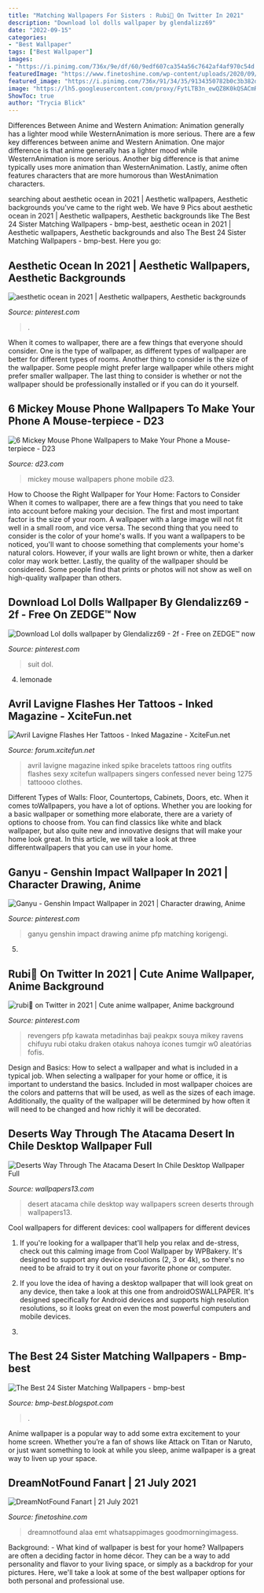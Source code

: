 ```yaml
---
title: "Matching Wallpapers For Sisters : Rubi🐝 On Twitter In 2021"
description: "Download lol dolls wallpaper by glendalizz69"
date: "2022-09-15"
categories:
- "Best Wallpaper"
tags: ["Best Wallpaper"]
images:
- "https://i.pinimg.com/736x/9e/df/60/9edf607ca354a56c7642af4af970c54d.jpg"
featuredImage: "https://www.finetoshine.com/wp-content/uploads/2020/09/1599945645_140_notitle.jpg"
featured_image: "https://i.pinimg.com/736x/91/34/35/9134350782b0c3b382d24be16a24aee5.jpg"
image: "https://lh5.googleusercontent.com/proxy/FytLTB3n_ewQZ8K0kQSACmRMOJ4r16eIfLgqdwp6LrC9LnuJZvDF5m5fahnsZu1qG-GUw24Id8HNSi7j2v-bkYre52iyleG7=w1200-h630-p-k-no-nu"
ShowToc: true
author: "Trycia Blick"
---
```



Differences Between Anime and Western Animation: Animation generally has a lighter mood while WesternAnimation is more serious.
There are a few key differences between anime and Western Animation. One major difference is that anime generally has a lighter mood while WesternAnimation is more serious. Another big difference is that anime typically uses more animation than WesternAnimation. Lastly, anime often features characters that are more humorous than WestAnimation characters.

	

		
searching about aesthetic ocean in 2021 | Aesthetic wallpapers, Aesthetic backgrounds you've came to the right web. We have 9 Pics about aesthetic ocean in 2021 | Aesthetic wallpapers, Aesthetic backgrounds like The Best 24 Sister Matching Wallpapers - bmp-best, aesthetic ocean in 2021 | Aesthetic wallpapers, Aesthetic backgrounds and also The Best 24 Sister Matching Wallpapers - bmp-best. Here you go:
		
    
## Aesthetic Ocean In 2021 | Aesthetic Wallpapers, Aesthetic Backgrounds

<img loading=lazy src="https://i.pinimg.com/736x/e9/50/79/e95079c98dda75fb6e1c3b6f7f720286.jpg" onerror="this.onerror=null;this.src='https://tse3.mm.bing.net/th?id=OIP.Waae3eEMaaOs3Q8gRR951wHaLH&amp;pid=15.1';" alt="aesthetic ocean in 2021 | Aesthetic wallpapers, Aesthetic backgrounds">

_Source: pinterest.com_

>. 

	

When it comes to wallpaper, there are a few things that everyone should consider. One is the type of wallpaper, as different types of wallpaper are better for different types of rooms. Another thing to consider is the size of the wallpaper. Some people might prefer large wallpaper while others might prefer smaller wallpaper. The last thing to consider is whether or not the wallpaper should be professionally installed or if you can do it yourself.

    
## 6 Mickey Mouse Phone Wallpapers To Make Your Phone A Mouse-terpiece - D23

<img loading=lazy src="https://d23.com/app/uploads/2018/09/Modern-Mickey-1.jpg" onerror="this.onerror=null;this.src='https://tse2.mm.bing.net/th?id=OIP.FzyZWsO-7uMPqN8jZgtQvgHaQC&amp;pid=15.1';" alt="6 Mickey Mouse Phone Wallpapers to Make Your Phone a Mouse-terpiece - D23">

_Source: d23.com_

>mickey mouse wallpapers phone mobile d23. 

	

How to Choose the Right Wallpaper for Your Home: Factors to Consider
When it comes to wallpaper, there are a few things that you need to take into account before making your decision. The first and most important factor is the size of your room. A wallpaper with a large image will not fit well in a small room, and vice versa. 
The second thing that you need to consider is the color of your home's walls. If you want a wallpapers to be noticed, you'll want to choose something that complements your home's natural colors. However, if your walls are light brown or white, then a darker color may work better. 
Lastly, the quality of the wallpaper should be considered. Some people find that prints or photos will not show as well on high-quality wallpaper than others.

    
## Download Lol Dolls Wallpaper By Glendalizz69 - 2f - Free On ZEDGE™ Now

<img loading=lazy src="https://i.pinimg.com/736x/9e/df/60/9edf607ca354a56c7642af4af970c54d.jpg" onerror="this.onerror=null;this.src='https://tse4.mm.bing.net/th?id=OIP.BAgXbg3n2jV-IP-wJnm3-gHaNK&amp;pid=15.1';" alt="Download Lol dolls wallpaper by Glendalizz69 - 2f - Free on ZEDGE™ now">

_Source: pinterest.com_

>suit dol. 

	

4. lemonade 

    
## Avril Lavigne Flashes Her Tattoos - Inked Magazine - XciteFun.net

<img loading=lazy src="https://img.xcitefun.net/users/2010/06/190608,xcitefun-avril-lavigne-inked-magazine-3.jpg" onerror="this.onerror=null;this.src='https://tse1.mm.bing.net/th?id=OIP.yzvgKRda_EkQHoxAG6zx6QHaI1&amp;pid=15.1';" alt="Avril Lavigne Flashes Her Tattoos - Inked Magazine - XciteFun.net">

_Source: forum.xcitefun.net_

>avril lavigne magazine inked spike bracelets tattoos ring outfits flashes sexy xcitefun wallpapers singers confessed never being 1275 tattoooo clothes. 

	

Different Types of Walls: Floor, Countertops, Cabinets, Doors, etc.
When it comes toWallpapers, you have a lot of options. Whether you are looking for a basic wallpaper or something more elaborate, there are a variety of options to choose from. You can find classics like white and black wallpaper, but also quite new and innovative designs that will make your home look great. In this article, we will take a look at three differentwallpapers that you can use in your home.

    
## Ganyu - Genshin Impact Wallpaper In 2021 | Character Drawing, Anime

<img loading=lazy src="https://i.pinimg.com/736x/91/34/35/9134350782b0c3b382d24be16a24aee5.jpg" onerror="this.onerror=null;this.src='https://tse1.mm.bing.net/th?id=OIP.22fv6ykkffMUVDvA-V49pgAAAA&amp;pid=15.1';" alt="Ganyu - Genshin Impact Wallpaper in 2021 | Character drawing, Anime">

_Source: pinterest.com_

>ganyu genshin impact drawing anime pfp matching korigengi. 

	

5.

    
## Rubi🐝 On Twitter In 2021 | Cute Anime Wallpaper, Anime Background

<img loading=lazy src="https://i.pinimg.com/736x/ad/63/b0/ad63b06fe55b68599abf13e9ae2effcb.jpg" onerror="this.onerror=null;this.src='https://tse3.mm.bing.net/th?id=OIP.wbrMNgRGeokdrr5hkH3kVAAAAA&amp;pid=15.1';" alt="rubi🐝 on Twitter in 2021 | Cute anime wallpaper, Anime background">

_Source: pinterest.com_

>revengers pfp kawata metadinhas baji peakpx souya mikey ravens chifuyu rubi otaku draken otakus nahoya ícones tumgir w0 aleatórias fofis. 

	

Design and Basics: How to select a wallpaper and what is included in a typical job.
When selecting a wallpaper for your home or office, it is important to understand the basics. Included in most wallpaper choices are the colors and patterns that will be used, as well as the sizes of each image. Additionally, the quality of the wallpaper will be determined by how often it will need to be changed and how richly it will be decorated.

    
## Deserts Way Through The Atacama Desert In Chile Desktop Wallpaper Full

<img loading=lazy src="https://www.wallpapers13.com/wp-content/uploads/2016/06/Deserts-way-through-the-Atacama-Desert-in-Chile-Desktop-Wallpaper-full-screen-1920x1440.jpg" onerror="this.onerror=null;this.src='https://tse4.mm.bing.net/th?id=OIP.xVRrD1wT6wtODpxEt3UKmwHaFj&amp;pid=15.1';" alt="Deserts Way Through The Atacama Desert In Chile Desktop Wallpaper Full">

_Source: wallpapers13.com_

>desert atacama chile desktop way wallpapers screen deserts through wallpapers13. 

	

Cool wallpapers for different devices:
cool wallpapers for different devices 

1. If you're looking for a wallpaper that'll help you relax and de-stress, check out this calming image from Cool Wallpaper by WPBakery. It's designed to support any device resolutions (2, 3 or 4k), so there's no need to be afraid to try it out on your favorite phone or computer.

2. If you love the idea of having a desktop wallpaper that will look great on any device, then take a look at this one from androidOSWALLPAPER. It's designed specifically for Android devices and supports high resolution resolutions, so it looks great on even the most powerful computers and mobile devices.

3.

    
## The Best 24 Sister Matching Wallpapers - Bmp-best

<img loading=lazy src="https://lh5.googleusercontent.com/proxy/FytLTB3n_ewQZ8K0kQSACmRMOJ4r16eIfLgqdwp6LrC9LnuJZvDF5m5fahnsZu1qG-GUw24Id8HNSi7j2v-bkYre52iyleG7=w1200-h630-p-k-no-nu" onerror="this.onerror=null;this.src='https://tse2.mm.bing.net/th?id=OIP.esUOnp86cDXSMQjQdggwIwHaGO&amp;pid=15.1';" alt="The Best 24 Sister Matching Wallpapers - bmp-best">

_Source: bmp-best.blogspot.com_

>. 

	

Anime wallpaper is a popular way to add some extra excitement to your home screen. Whether you’re a fan of shows like Attack on Titan or Naruto, or just want something to look at while you sleep, anime wallpaper is a great way to liven up your space.

    
## DreamNotFound Fanart | 21 July 2021

<img loading=lazy src="https://www.finetoshine.com/wp-content/uploads/2020/09/1599945645_140_notitle.jpg" onerror="this.onerror=null;this.src='https://tse3.mm.bing.net/th?id=OIP.R1yrEmkRVb-mQ_6h35qqVwAAAA&amp;pid=15.1';" alt="DreamNotFound Fanart | 21 July 2021">

_Source: finetoshine.com_

>dreamnotfound alaa emt whatsappimages goodmorningimagess. 

	

Background: - What kind of wallpaper is best for your home?
Wallpapers are often a deciding factor in home décor. They can be a way to add personality and flavor to your living space, or simply as a backdrop for your pictures. Here, we'll take a look at some of the best wallpaper options for both personal and professional use.

